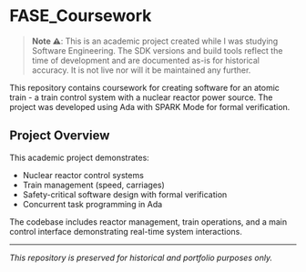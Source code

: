# FASE_Coursework

> **Note :warning:**: This is an academic project created while I was studying Software Engineering. The SDK versions and build tools reflect the time of development and are documented as-is for historical accuracy. It is not live nor will it be maintained any further.

This repository contains coursework for creating software for an atomic train - a train control system with a nuclear reactor power source. The project was developed using Ada with SPARK Mode for formal verification.

## Project Overview

This academic project demonstrates:
- Nuclear reactor control systems
- Train management (speed, carriages)
- Safety-critical software design with formal verification
- Concurrent task programming in Ada

The codebase includes reactor management, train operations, and a main control interface demonstrating real-time system interactions.

---

*This repository is preserved for historical and portfolio purposes only.*

